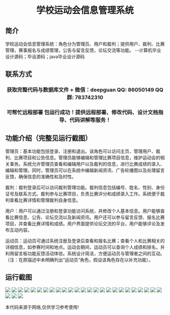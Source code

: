 <p><h1 align="center">学校运动会信息管理系统</h1></p>

## 简介
学校运动会信息管理系统：角色分为管理员、用户和裁判；提供用户、裁判、比赛管理，赛事报名与成绩管理，公告与留言反馈，论坛交流等功能。    --计算机毕业设计源码；毕设源码；java毕业设计源码


## 联系方式
<p><h3 align="center">获取完整代码与数据库文件 + 微信：deepguan QQ: 86050149 QQ群: 783742310</h3></p>
<p><h3 align="center">可帮忙远程部署 包运行成功！提供远程部署、修改代码、设计文档指导、代码讲解等服务！</h3></p>

## 功能介绍（完整见运行截图）
管理员：基本功能包括登录、注册和退出。该角色可以访问主页、管理用户、裁判、比赛项目和公告信息。管理员能够编辑和管理比赛项目信息，维护运动会的相关事务。系统允许管理员查看和编辑用户以及裁判的信息，进行比赛成绩的录入、编辑和管理。同时，管理员可以在系统中编辑新闻资讯、广告轮播图以及处理留言反馈，确保信息的准确性和及时性。

裁判：裁判登录后可以访问裁判管理功能。裁判信息包括编号、姓名、性别、身份证号及联系方式。裁判参与比赛项目，负责比赛评分和成绩录入工作。系统便于裁判查看比赛详情和管理裁判自身信息。

用户：用户可以通过注册和登录功能访问系统，并修改个人基本信息。用户能够查看比赛信息、公告、论坛交流以及新闻资讯。用户还可以参与留言反馈、报名比赛项目，并查看比赛详情和成绩。用户界面提供论坛交流的平台，用户能够评论及发布互动内容。

运动员：运动员可通过系统注册及登录后查看和报名比赛；查看个人和比赛相关的详细信息，如参赛时间和地点。运动会期间，运动员可以查询个人成绩和排名，并利用留言板功能反馈活动体验。系统设计简洁，方便运动员与管理者之间的互动。（注：在原描述中未明确列出“运动员”角色，假设该角色存在以补充功能）。


## 运行截图
![](https://bs-1329754181.cos.ap-shanghai.myqcloud.com/ssm/SchoolSportsEventInformationManagementSystem/img/001.jpg)
![](https://bs-1329754181.cos.ap-shanghai.myqcloud.com/ssm/SchoolSportsEventInformationManagementSystem/img/002.jpg)
![](https://bs-1329754181.cos.ap-shanghai.myqcloud.com/ssm/SchoolSportsEventInformationManagementSystem/img/003.jpg)
![](https://bs-1329754181.cos.ap-shanghai.myqcloud.com/ssm/SchoolSportsEventInformationManagementSystem/img/004.jpg)
![](https://bs-1329754181.cos.ap-shanghai.myqcloud.com/ssm/SchoolSportsEventInformationManagementSystem/img/005.jpg)
![](https://bs-1329754181.cos.ap-shanghai.myqcloud.com/ssm/SchoolSportsEventInformationManagementSystem/img/006.jpg)
![](https://bs-1329754181.cos.ap-shanghai.myqcloud.com/ssm/SchoolSportsEventInformationManagementSystem/img/007.jpg)
![](https://bs-1329754181.cos.ap-shanghai.myqcloud.com/ssm/SchoolSportsEventInformationManagementSystem/img/008.jpg)
![](https://bs-1329754181.cos.ap-shanghai.myqcloud.com/ssm/SchoolSportsEventInformationManagementSystem/img/009.jpg)
![](https://bs-1329754181.cos.ap-shanghai.myqcloud.com/ssm/SchoolSportsEventInformationManagementSystem/img/010.jpg)
![](https://bs-1329754181.cos.ap-shanghai.myqcloud.com/ssm/SchoolSportsEventInformationManagementSystem/img/011.jpg)
![](https://bs-1329754181.cos.ap-shanghai.myqcloud.com/ssm/SchoolSportsEventInformationManagementSystem/img/012.jpg)
![](https://bs-1329754181.cos.ap-shanghai.myqcloud.com/ssm/SchoolSportsEventInformationManagementSystem/img/013.jpg)
![](https://bs-1329754181.cos.ap-shanghai.myqcloud.com/ssm/SchoolSportsEventInformationManagementSystem/img/014.jpg)
![](https://bs-1329754181.cos.ap-shanghai.myqcloud.com/ssm/SchoolSportsEventInformationManagementSystem/img/015.jpg)
![](https://bs-1329754181.cos.ap-shanghai.myqcloud.com/ssm/SchoolSportsEventInformationManagementSystem/img/016.jpg)
![](https://bs-1329754181.cos.ap-shanghai.myqcloud.com/ssm/SchoolSportsEventInformationManagementSystem/img/017.jpg)
![](https://bs-1329754181.cos.ap-shanghai.myqcloud.com/ssm/SchoolSportsEventInformationManagementSystem/img/018.jpg)
![](https://bs-1329754181.cos.ap-shanghai.myqcloud.com/ssm/SchoolSportsEventInformationManagementSystem/img/019.jpg)
![](https://bs-1329754181.cos.ap-shanghai.myqcloud.com/ssm/SchoolSportsEventInformationManagementSystem/img/020.jpg)
![](https://bs-1329754181.cos.ap-shanghai.myqcloud.com/ssm/SchoolSportsEventInformationManagementSystem/img/021.jpg)
![](https://bs-1329754181.cos.ap-shanghai.myqcloud.com/ssm/SchoolSportsEventInformationManagementSystem/img/022.jpg)
![](https://bs-1329754181.cos.ap-shanghai.myqcloud.com/ssm/SchoolSportsEventInformationManagementSystem/img/023.jpg)
![](https://bs-1329754181.cos.ap-shanghai.myqcloud.com/ssm/SchoolSportsEventInformationManagementSystem/img/024.jpg)
![](https://bs-1329754181.cos.ap-shanghai.myqcloud.com/ssm/SchoolSportsEventInformationManagementSystem/img/025.jpg)
![](https://bs-1329754181.cos.ap-shanghai.myqcloud.com/ssm/SchoolSportsEventInformationManagementSystem/img/026.jpg)
![](https://bs-1329754181.cos.ap-shanghai.myqcloud.com/ssm/SchoolSportsEventInformationManagementSystem/img/027.jpg)
![](https://bs-1329754181.cos.ap-shanghai.myqcloud.com/ssm/SchoolSportsEventInformationManagementSystem/img/028.jpg)

<p>本代码来源于网络,仅供学习参考使用!</p>
